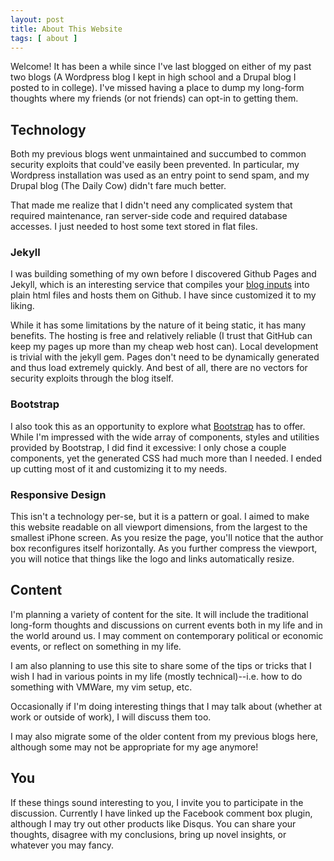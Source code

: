 ```yaml
---
layout: post
title: About This Website
tags: [ about ]
---
```

Welcome! It has been a while since I've last blogged on either of my past two blogs (A Wordpress blog I kept in high school and a Drupal blog I posted to in college). I've missed having a place to dump my long-form thoughts where my friends (or not friends) can opt-in to getting them.

## Technology

Both my previous blogs went unmaintained and succumbed to common security exploits that could've easily been prevented. In particular, my Wordpress installation was used as an entry point to send spam, and my Drupal blog (The Daily Cow) didn't fare much better.

That made me realize that I didn't need any complicated system that required maintenance, ran server-side code and required database accesses. I just needed to host some text stored in flat files.

### Jekyll

I was building something of my own before I discovered Github Pages and Jekyll, which is an interesting service that compiles your [blog inputs](https://github.com/jinghao/jinghao.github.com) into plain html files and hosts them on Github. I have since customized it to my liking.

While it has some limitations by the nature of it being static, it has many benefits. The hosting is free and relatively reliable (I trust that GitHub can keep my pages up more than my cheap web host can). Local development is trivial with the jekyll gem. Pages don't need to be dynamically generated and thus load extremely quickly. And best of all, there are no vectors for security exploits through the blog itself.

### Bootstrap

I also took this as an opportunity to explore what [Bootstrap](http://twitter.github.io/bootstrap/getting-started.html) has to offer. While I'm impressed with the wide array of components, styles and utilities provided by Bootstrap, I did find it excessive: I only chose a couple components, yet the generated CSS had much more than I needed. I ended up cutting most of it and customizing it to my needs.

### Responsive Design

This isn't a technology per-se, but it is a pattern or goal. I aimed to make this website readable on all viewport dimensions, from the largest to the smallest iPhone screen. As you resize the page, you'll notice that the author box reconfigures itself horizontally. As you further compress the viewport, you will notice that things like the logo and links automatically resize.

## Content

I'm planning a variety of content for the site. It will include the traditional long-form thoughts and discussions on current events both in my life and in the world around us. I may comment on contemporary political or economic events, or reflect on something in my life.

I am also planning to use this site to share some of the tips or tricks that I wish I had in various points in my life (mostly technical)--i.e. how to do something with VMWare, my vim setup, etc.

Occasionally if I'm doing interesting things that I may talk about (whether at work or outside of work), I will discuss them too.

I may also migrate some of the older content from my previous blogs here, although some may not be appropriate for my age anymore!

## You

If these things sound interesting to you, I invite you to participate in the discussion. Currently I have linked up the Facebook comment box plugin, although I may try out other products like Disqus. You can share your thoughts, disagree with my conclusions, bring up novel insights, or whatever you may fancy.